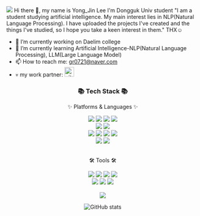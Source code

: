 <img src="https://capsule-render.vercel.app/api?type=rect&color=00FFBF&height=180&section=header&text=🦖Welcome🦖&fontSize=120" />
Hi there 👋, my name is Yong_Jin Lee
I'm Dongguk Univ student
"I am a student studying artificial intelligence. My main interest lies in NLP(Natural Language Processing). I have uploaded the projects I've created and the things I've studied, so I hope you take a keen interest in them." THX☺️



- 🔭 I’m currently working on Daelim college 
- 🌱 I’m currently learning Artificial Intelligence-NLP(Natural Language Processing), LLM(Large Language Model)
- 📫 How to reach me: gr0721@naver.com 
- 💀 my work partner: [<img src='https://cdn.jsdelivr.net/npm/simple-icons@3.0.1/icons/github.svg' alt='github' height='25'>](https://github.com/lee-seong-wook)

<div align=center>
	<h3>📚 Tech Stack 📚</h3>
	<p>✨ Platforms & Languages ✨</p>
</div>
<div align="center">
<img src="https://img.shields.io/badge/python-3776AB?style=flat&logo=python&logoColor=white" />
<img src="https://img.shields.io/badge/C-A8B9CC?style=flat&logo=C&logoColor=white" />
<img src="https://img.shields.io/badge/TensorFlow-FF6F00?style=flat&logo=TensorFlow&logoColor=white" />
<img src="https://img.shields.io/badge/Keras-D00000?style=flat&logo=Keras&logoColor=white" />
	<br>
<img src="https://img.shields.io/badge/Linux-FCC624?style=flat&logo=Linux&logoColor=white" />
<img src="https://img.shields.io/badge/OpenCV-5C3EE8?style=flat&logo=OpenCV&logoColor=white" />
	<br>
<img src="https://img.shields.io/badge/Raspberry%20Pi-C51A4A?style=flat&logo=Raspberry%20Pi&logoColor=white"/>
<img src="https://img.shields.io/badge/Arduino-00979D?style=flat&logo=Arduino&logoColor=white" />
<img src="https://img.shields.io/badge/Jackson%20Nano-1D252C?style=flat&logo=jackson&logoColor=white" />
<img src="https://img.shields.io/badge/Linux-FCC624?style=flat&logo=Linux&logoColor=white" />	
	<br>
<img src="https://img.shields.io/badge/NumPy-013243?style=flat&logo=numpy&logoColor=white" />
<img src="https://img.shields.io/badge/scikitlearn-F7931E?style=flat&logo=scikitlearn&logoColor=white" />


</div>
<br>
<div align=center>
	<p>🛠 Tools 🛠</p>
<img src="https://img.shields.io/badge/Visual%20Studio%20Code-007ACC?style=flat&logo=VisualStudioCode&logoColor=white" />
<img src="https://img.shields.io/badge/GitHub-181717?style=flat&logo=GitHub&logoColor=white" />
<img src="https://img.shields.io/badge/Jupyter-F37626?style=flat&logo=Jupyter&logoColor=white" />
<img src="https://img.shields.io/badge/Google_Colab-F9AB00?style=flat&logo=google-colab&logoColor=white" />
<br>
<img src="https://img.shields.io/badge/anaconda-44A833?style=flat&logo=anaconda&logoColor=white" />
<img src="https://img.shields.io/badge/pycharm-000000?style=flat&logo=pycharm&logoColor=white" />
<img src="https://img.shields.io/badge/ubuntu-E95420?style=flat&logo=ubuntu&logoColor=white" />


</div>
</div>
</div>


</div>
<div align=center>
	<br>
<img src="https://github-readme-stats.vercel.app/api/top-langs/?username=SONOB&layout=compact">



![GitHub stats](https://github-readme-stats.vercel.app/api?username=SONOB&show_icons=true&count_private=true)  

